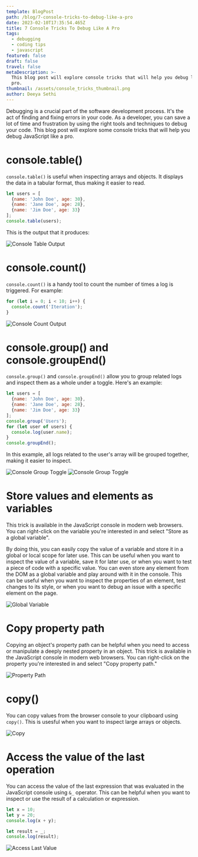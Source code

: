 ```yaml
---
template: BlogPost
path: /blog/7-console-tricks-to-debug-like-a-pro
date: 2023-02-10T17:35:54.465Z
title: 7 Console Tricks To Debug Like A Pro
tags:
  - debugging
  - coding tips
  - javascript
featured: false
draft: false
travel: false
metaDescription: >-
  This blog post will explore console tricks that will help you debug like a
  pro.
thumbnail: /assets/console_tricks_thumbnail.png
author: Deeya Sethi
---
```

Debugging is a crucial part of the software development process. It's the act of finding and fixing errors in your code. As a developer, you can save a lot of time and frustration by using the right tools and techniques to debug your code. This blog post will explore some console tricks that will help you debug JavaScript like a pro.

# console.table()

`console.table()` is useful when inspecting arrays and objects. It displays the data in a tabular format, thus making it easier to read.

```javascript
let users = [
  {name: 'John Doe', age: 30},
  {name: 'Jane Doe', age: 28},
  {name: 'Jim Doe', age: 33}
];
console.table(users);
```

This is the output that it produces:

![Console Table Output](/assets/console_table.png)

# console.count()

`console.count()` is a handy tool to count the number of times a log is triggered. For example:

```javascript
for (let i = 0; i < 10; i++) {
  console.count('Iteration');
}
```

![Console Count Output](/assets/console_count.png)

# console.group() and console.groupEnd()

`console.group()` and `console.groupEnd()` allow you to group related logs and inspect them as a whole under a toggle. Here's an example:

```javascript
let users = [
  {name: 'John Doe', age: 30},
  {name: 'Jane Doe', age: 28},
  {name: 'Jim Doe', age: 33}
];
console.group('Users');
for (let user of users) {
  console.log(user.name);
}
console.groupEnd();
```

In this example, all logs related to the user's array will be grouped together, making it easier to inspect.

![Console Group Toggle](/assets/console_group_1.png)
![Console Group Toggle](/assets/console_group_2.png)

# Store values and elements as variables

This trick is available in the JavaScript console in modern web browsers. You can right-click on the variable you're interested in and select "Store as a global variable".

By doing this, you can easily copy the value of a variable and store it in a global or local scope for later use. This can be useful when you want to inspect the value of a variable, save it for later use, or when you want to test a piece of code with a specific value.
You can even store any element from the DOM as a global variable and play around with it in the console.
This can be useful when you want to inspect the properties of an element, test changes to its style, or when you want to debug an issue with a specific element on the page.

![Global Variable](/assets/global_variable.png)

# Copy property path

Copying an object's property path can be helpful when you need to access or manipulate a deeply nested property in an object. This trick is available in the JavaScript console in modern web browsers. You can right-click on the property you're interested in and select "Copy property path."

![Property Path](/assets/property_path.png)

# copy()

You can copy values from the browser console to your clipboard using `copy()`.
This is usesful when you want to inspect large arrays or objects.

![Copy](/assets/copy_browser_console.png)

# Access the value of the last operation

You can access the value of the last expression that was evaluated in the JavaScript console using `&_` operator.
This can be helpful when you want to inspect or use the result of a calculation or expression.

```javascript
let x = 10;
let y = 20;
console.log(x + y);

let result = _;
console.log(result);
```

![Access Last Value](/assets/access_last_value.png)

